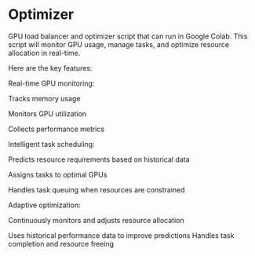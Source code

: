 # Optimizer

GPU load balancer and optimizer script that can run in Google Colab. This script will monitor GPU usage, manage tasks, and optimize resource allocation in real-time.

Here are the key features:

Real-time GPU monitoring:

Tracks memory usage

Monitors GPU utilization

Collects performance metrics


Intelligent task scheduling:

Predicts resource requirements based on historical data

Assigns tasks to optimal GPUs

Handles task queuing when resources are constrained


Adaptive optimization:

Continuously monitors and adjusts resource allocation

Uses historical performance data to improve predictions
Handles task completion and resource freeing
